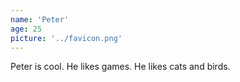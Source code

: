 ```yaml
---
name: 'Peter'
age: 25
picture: '../favicon.png'
---
```


Peter is cool. He likes games. He likes cats and birds.
